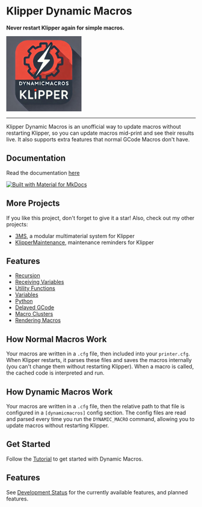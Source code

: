 # Klipper Dynamic Macros

**Never restart Klipper again for simple macros.**

<img src="logo.png" alt="logo" width="200"/>

---

Klipper Dynamic Macros is an unofficial way to update macros without restarting Klipper, so you can update macros mid-print and see their results live. It also supports extra features that normal GCode Macros don't have.

## Documentation

Read the documentation [here](https://3dcoded.github.io/DynamicMacros)

[![Built with Material for MkDocs](https://img.shields.io/badge/Material_for_MkDocs-526CFE?style=for-the-badge&logo=MaterialForMkDocs&logoColor=white)](https://squidfunk.github.io/mkdocs-material/)

## More Projects

If you like this project, don't forget to give it a star! Also, check out my other projects:

- [3MS](https://github.com/3dcoded/3ms), a modular multimaterial system for Klipper
- [KlipperMaintenance](https://github.com/3DCoded/KlipperMaintenance), maintenance reminders for Klipper

## Features

- [Recursion](https://3dcoded.github.io/DynamicMacros/features/recursion)
- [Receiving Variables](https://3dcoded.github.io/DynamicMacros/features/receivingvariables)
- [Utility Functions](https://3dcoded.github.io/DynamicMacros/features/utilities)
- [Variables](https://3dcoded.github.io/DynamicMacros/features/variables)
- [Python](https://3dcoded.github.io/DynamicMacros/features/python)
- [Delayed GCode](https://3dcoded.github.io/DynamicMacros/features/delayed)
- [Macro Clusters](https://3dcoded.github.io/DynamicMacros/features/clusters)
- [Rendering Macros](https://3dcoded.github.io/DynamicMacros/features/rendering)

## How Normal Macros Work

Your macros are written in a `.cfg` file, then included into your `printer.cfg`. When Klipper restarts, it parses these files and saves the macros internally (you can't change them without restarting Klipper). When a macro is called, the cached code is interpreted and run.

## How Dynamic Macros Work

Your macros are written in a `.cfg` file, then the relative path to that file is configured in a `[dynamicmacros]` config section. The config files are read and parsed every time you run the `DYNAMIC_MACRO` command, allowing you to update macros without restarting Klipper.

## Get Started
Follow the [Tutorial](https://3dcoded.github.io/DynamicMacros/tutorial) to get started with Dynamic Macros.

## Features

See [Development Status](https://3dcoded.github.io/DynamicMacros/devstatus) for the currently available features, and planned features.
